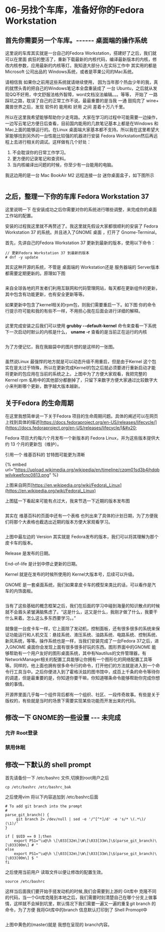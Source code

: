 # 06-另找个车库，准备好你的Fedora Workstation

## 首先你需要另一个车库。------ 桌面端的操作系统

这里说的车库其实就是一台自己的Fedora Workstation，搭建好了之后，我们就可以在里面 疯狂的整活了，重新下载最新的内核代码，编译最新版本的内核，修改内核参数，应用最新的内核等灯。我知道大部分人在实际工作中 其实用的都是 Microsoft 公司出品的 Windows系统，或者是苹果公司的Mac系统。

&#x20; 请相信我 如果你之前用这些系统就请继续使用， 因为当年那个热血少年的我，真的就愣头青的把自己的Windows笔记本全盘重装成了 一台 Ubuntu，之后就从发现QQ不好用，中文舒服法格外智障，word文档没法编辑。。。等等， 开始了 一路踩坑之路，耽误了自己的正常工作不说。最最重要的是当我 一通 鼓捣完了 wine+ 魔兽世界之后，发现 软件的 能用和 好用 之间  差着十万八千里。



&#x20; 所以在这里我希望能够帮助你少走弯路。大家在学习的过程中可能需要一边操作，一边写云笔记方便日后查看，目前国内能用的几款笔记基本上都是在Windows 和 Mac上面的能够运行的。在Linux 桌面端大家基本都不支持。所以我在这里希望大家能够找到另外的一台性能比较强的机器进行安装 Fedora Workstation然后再远程上去进行相关的调试。这样做有几个好处：

1. 不会耽误你的日常工作学习。
2. 更方便的记录笔记和查资料。
3. 当内核编译出问题的时候，你至少有一台能用的电脑。



我这边用的是一台 Mac BookAir M2  远程连接一台 迷你桌面盒子，如下图所示

<figure><img src=".gitbook/assets/MacConnectDeskMini.jpg" alt=""><figcaption></figcaption></figure>





## 之后，整理一下你的车库 Fedora Workstation 37

这里说明一下 在安装成功之后你需要对你的系统进行哪些调整，来完成你的桌面工作站的配置。

安装的过程我这里就不再赘述了。我这里就先假设大家都很顺利的安装了 Fedora Workstation 37 的系统。并且进入了GNOME 桌面 ，打开了 Gnome-Terminal。



首先，先讲自己的Fedora Workstation 37 更新到最新的版本，使用以下命令：

```
// 更新Fedora Workstation 37 到最新的版本
# dnf -y update 
```



其实这种开源的系统，不管是 桌面端的 Workstation还是 服务器端的 Server版本 都需要定期更新的。原理如下图

<figure><img src=".gitbook/assets/F37_dnf_y_udpate.jpg" alt=""><figcaption></figcaption></figure>

来自全球各地的开发者们利用互联网和代码管理网站，每天都在更新组件的更新，其中包含有功能更新，也有安全更新等等。

如果更新中包含了kernel相关的rpm包，则我们需要重启一下。如下图 你的命令行提示符可能和我的有些不一样，不用担心我在后面会进行详细的解释。

<figure><img src=".gitbook/assets/dnf_update_y_kernel_screenshot.jpg" alt=""><figcaption></figcaption></figure>

这里完成安装之后我们可以使用 **grubby --default-kernel** 命令来查看一下系统下一次启动时默认的内核是什么， **uname -r** 查看的是当前正在运行的内核



<figure><img src=".gitbook/assets/grubby_default_kernel_uname_reboot.jpg" alt=""><figcaption></figcaption></figure>

为了方便记忆，我在我脑袋中的图片想的是这样的一张图。

<figure><img src=".gitbook/assets/pickup_truck_to_reboot_new_engine.jpg" alt=""><figcaption></figcaption></figure>

虽然说Linux 最强悍的地方就是可以动态升级不用重启，但是由于Kernel 这个包实在是太过于特殊，所以在更新完成Kernel的包之后就必须要进行重新启动才能将更新的包应用在当前的系统之上。上图中为了方便大家观看，我把完整的 Kernel rpm 名称中的其他部分都删掉了，只留下来数字方便大家通过比较数字大小来判断哪个更新，数字越大版本越新。





## 关于Fedora 的生命周期&#x20;

在这里我想简单说一下关于Fedora 项目的生命周期问题。具体的阐述可以在网页上找到具体的描述[https://docs.fedoraproject.org/en-US/releases/lifecycle/](https://docs.fedoraproject.org/en-US/releases/lifecycle/)&#x20;

Fedora 项目大约每六个月发布一个新版本的 Fedora Linux，并为这些版本提供大约 13 个月的更新包（维护）。&#x20;

引用一个 维基百科的 甘特图可能更为清晰

{% embed url="https://upload.wikimedia.org/wikipedia/en/timeline/czqm01sd3b4jhdqbwilvkwefcnc0813.png" %}

上图来自网页[https://en.wikipedia.org/wiki/Fedora\_Linux](https://en.wikipedia.org/wiki/Fedora\_Linux)



上图猛一下看起来可能有点过大，我来节选一下近期的版本发布图

<figure><img src=".gitbook/assets/Part_of_Fedora_Release_Table.jpg" alt=""><figcaption></figcaption></figure>

其实在 维基百科的页面中还有一个表格 也列出来了具体的计划日期，为了方便我们将那个大表格也截选出近期的版本方便大家观看学习。

<figure><img src=".gitbook/assets/Fedora_Release_Table.jpg" alt=""><figcaption></figcaption></figure>

上图中最左边的 Version 其实就是 Fedora发布的版本，我们可以将其理解为那个皮卡车的版本。

Release 是发布的日期。

End-of-life 是计划中停止更新的日期。

Kernel 就是在发布的时候所使用的 Kernel大版本号，后续可以升级。

GNOME 是一套桌面系统，我们如果拿皮卡车的模型来类比的话，可以看作是汽车的内饰面板。

<figure><img src=".gitbook/assets/Version_Kernel_Gnome_Pickup_Engin_Pannel.jpg" alt=""><figcaption></figcaption></figure>

当有了这些基础的概念框架之后，我们在后面的学习中碰到海量的知识散点的时候就不会眉头紧皱满脑焦虑了。“这是什么，这又是什么，我刚才做了什么，我要干什么来着。怎么这么多东西要学习。。”



就像是一台皮卡车一样，它上面除了发动机，控制面板，还有很多很多的系统来保证功能运行和人机交互：悬挂系统、液压系统、油路系统、电路系统、控制系统、新风系统，等等。操作系统也是一样，当我们安装完成了一台Fedora 37之后，进入GNOME 桌面你会发现上面有很多很多好玩的东西。图形界面中的GNOME 能够帮助有一个用户友好的图形桌面系统，其中有Nautilus的文件管理器，有NetworkManager相关的配置工具能够让你拥有一个图形化的网络配置工具等等。同样的，他上面也拥有很多命令行的命令，打开他们的方法就是进入到一个命令行工具当中。之后你便进入到了霍格沃兹的图书馆中，成百上千条的命令等待你的调遣，但是最重要的是，你知道你要干嘛，你知道哪条命令能够帮助你完成你想做的事情。



开源界里面几乎每一个组件背后都有一个组织、社区、一段传奇故事。有些是关于版权的，有些就是当时的场景下需要实现某些功能而开发出来的代码。

## 修改一下 GNOME的一些设置   --- 未完成

### 允许 Root登录



### 禁用休眠



## 修改一下默认的 shell prompt

首先请备份一下 /etc/bashrc 文件,切换到root用户之后

```
cp /etc/bashrc /etc/bashrc_bak
```

之后使用vim 将以下内容追加到 /etc/bashrc后面

```
# To add git branch into the prompt
#
parse_git_branch() {
     git branch 2> /dev/null | sed -e '/^[^*]/d' -e 's/* \(.*\)/ (\1)/'
}

if [ $UID == 0 ];then
    export PS1="\u@\h \[\033[32m\]\W\[\033[33m\]\$(parse_git_branch)\[\033[00m\] # "
else
    export PS1="\u@\h \[\033[32m\]\W\[\033[33m\]\$(parse_git_branch)\[\033[00m\] $ "
fi

```

之后使用当前用户 读取文件以便让修改的配置生效。

```
source /etc/bashrc
```

这样当后面我们要开始手搓发动机的时候,我们会需要到上游的 Git库中 克隆不同的代码，当一个Git库克隆到本地之后，我们需要时刻清楚自己在哪个分支上做事情，这样就不会掉到坑里，默认情况下我们需要一遍又一遍的重复git branch 的命令，为了方便 我将Git库中的branch 信息默认打印到了 Shell Promopt中

<figure><img src=".gitbook/assets/shell_prompt_with_branch_name.jpg" alt=""><figcaption></figcaption></figure>

上图中黄色的(master)就是  我想在呈现的 branch内容。



